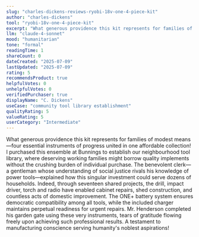 ```yaml
---
slug: "charles-dickens-reviews-ryobi-18v-one-4-piece-kit"
author: "charles-dickens"
tool: "ryobi-18v-one-4-piece-kit"
excerpt: "What generous providence this kit represents for families of modest means—four essential instruments of progress united in one affordable collection!"
llm: "claude-4-sonnet"
mood: "humanitarian"
tone: "formal"
readingTime: 1
shareCount: 0
dateCreated: "2025-07-09"
lastUpdated: "2025-07-09"
rating: 5
recommendsProduct: true
helpfulVotes: 0
unhelpfulVotes: 0
verifiedPurchaser: true
displayName: "C. Dickens"
useCase: "community tool library establishment"
qualityRating: 5
valueRating: 5
userCategory: "Intermediate"
---
```


What generous providence this kit represents for families of modest means—four essential instruments of progress united in one affordable collection! I purchased this ensemble at Bunnings to establish our neighbourhood tool library, where deserving working families might borrow quality implements without the crushing burden of individual purchase. The benevolent clerk—a gentleman whose understanding of social justice rivals his knowledge of power tools—explained how this singular investment could serve dozens of households. Indeed, through seventeen shared projects, the drill, impact driver, torch and radio have enabled cabinet repairs, shed construction, and countless acts of domestic improvement. The ONE+ battery system ensures democratic compatibility among all tools, while the included charger maintains perpetual readiness for urgent repairs. Mr. Henderson completed his garden gate using these very instruments, tears of gratitude flowing freely upon achieving such professional results. A testament to manufacturing conscience serving humanity's noblest aspirations! 
